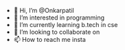 - 👋 Hi, I’m @Onkarpatil
- 👀 I’m interested in programming
- 🌱 I’m currently learning b.tech in cse
- 💞️ I’m looking to collaborate on
- 📫 How to reach me insta
